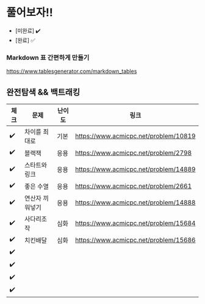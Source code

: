 
# 풀어보자!!
- [미완료] :heavy_check_mark:
- [완료] :white_check_mark:

### Markdown 표 간편하게 만들기
https://www.tablesgenerator.com/markdown_tables

## 완전탐색 && 백트래킹
| 체크 | 문제 | 난이도  | 링크 |
|--|---------|------|---------------------------------------|
| :heavy_check_mark: | 차이를 최대로 | 기본 | https://www.acmicpc.net/problem/10819 |
| :heavy_check_mark: | 블랙잭 | 응용 | https://www.acmicpc.net/problem/2798 |
| :heavy_check_mark: | 스타트와 링크 |  응용  | https://www.acmicpc.net/problem/14889 |
| :heavy_check_mark: | 좋은 수열 |  응용  | https://www.acmicpc.net/problem/2661 |
| :heavy_check_mark: | 연산자 끼워넣기 |  응용  | https://www.acmicpc.net/problem/14888 |
| :heavy_check_mark: | 사다리조작 |  심화  | https://www.acmicpc.net/problem/15684 |
| :heavy_check_mark: | 치킨배달 |  심화  | https://www.acmicpc.net/problem/15686 |
| :heavy_check_mark: |  |    |  |
| :heavy_check_mark: |  |    |  |
| :heavy_check_mark: |  |    |  |
| :heavy_check_mark: |  |    |  |
